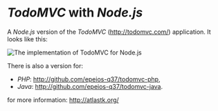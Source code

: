 # *TodoMVC* with *Node.js*

A *Node.js* version of the *TodoMVC* (<http://todomvc.com/>) application. It looks like this:

![The implementation of TodoMVC for Node.js](http://q37.info/download/TodoMVC.gif "The implementation of TodoMVC for Node.js")

There is also a version for:

* *PHP*: <http://github.com/epeios-q37/todomvc-php>,
* *Java*: <http://github.com/epeios-q37/todomvc-java>.

 for more information: <http://atlastk.org/>
